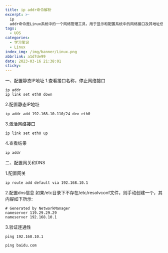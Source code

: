 ```yaml
---
title: ip addr命令解析
excerpt: >-
  ip
  addr命令是Linux系统中的一个网络管理工具，用于显示和配置系统中的网络接口及其地址信息。它可以列出系统中所有的网络接口及其详细信息，包括接口名称、MAC地址、IP地址、子网掩码、广播地址、网络类型、状态、传输单元大小等
tags:
  - UOS
categories:
  - 学习笔记
  - Linux
index_img: /img/banner/Linux.png
abbrlink: a1d7de99
date: 2023-03-16 21:38:01
sticky:
---
```



一、配置静态IP地址
1.查看接口名称，停止网络接口

```
ip addr
ip link set eth0 down
```

2.配置静态IP地址

```
ip addr add 192.168.10.110/24 dev eth0
```

3.激活网络接口

```
ip link set eth0 up
```

4.查看结果

```
ip addr
```

二、配置网关和DNS

1.配置网关

```
ip route add default via 192.168.10.1
```

2.配置dns信息
如果/etc目录下不存在/etc/resolvconf文件，则手动创建一个，其内容如下所示:

```
# Generated by NetworkManager
nameserver 119.29.29.29
nameserver 192.168.10.1
```

3.验证连通性

```
ping 192.168.10.1 

ping baidu.com
```

